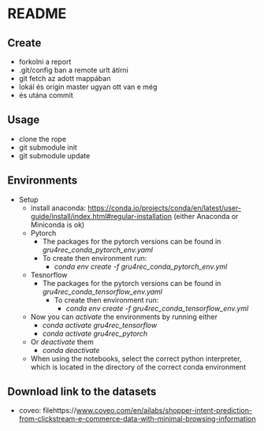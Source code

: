 # README
## Create
- forkolni a report
- .git/config ban a remote urlt átírni
- git fetch az adott mappában
- lokál és origin master ugyan ott van e még
- és utána commit
## Usage
- clone the rope
- git submodule init
- git submodule update
## Environments
- Setup
    - install anaconda: https://conda.io/projects/conda/en/latest/user-guide/install/index.html#regular-installation (either Anaconda or Miniconda is ok)
    - Pytorch
        - The packages for the pytorch versions can be found in *gru4rec_conda_pytorch_env.yaml*
        - To create then environment run:
            - *conda env create -f gru4rec_conda_pytorch_env.yml*
    - Tesnorflow
        - The packages for the pytorch versions can be found in *gru4rec_conda_tensorflow_env.yaml*
            - To create then environment run:
                - *conda env create -f gru4rec_conda_tensorflow_env.yml*
    - Now you can *activate* the environments by running either
        - *conda activate gru4rec_tensorflow*
        - *conda activate gru4rec_pytorch*
    - Or *deactivate* them
        - *conda deactivate*
    - When using the notebooks, select the correct python interpreter, which is located in the directory of the correct conda environment

## Download link to the datasets
- coveo: filehttps://www.coveo.com/en/ailabs/shopper-intent-prediction-from-clickstream-e-commerce-data-with-minimal-browsing-information